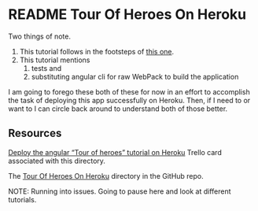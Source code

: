 # README Tour Of Heroes On Heroku

Two things of note.
1. This tutorial follows in the footsteps of [this one](https://github.com/JamieBort/LearningDirectory/tree/master/JavaScript/Angular/TourOfHerosAngularTutorial).
2. This tutorial mentions
    1. tests and
    2. substituting angular cli for raw WebPack to build the application

I am going to forego these both of these for now in an effort to accomplish the task of deploying this app successfully on Heroku. Then, if I need to or want to I can circle back around to understand both of those better.

## Resources

[Deploy the angular “Tour of heroes” tutorial on Heroku](https://trello.com/c/dxi8F2so/232-deploy-the-angular-tour-of-heroes-tutorial-on-heroku) Trello card associated with this directory.

The [Tour Of Heroes On Heroku](https://github.com/JamieBort/LearningDirectory/tree/master/Heroku/TourOfHeroesOnHeroku) directory in the GitHub repo.

NOTE: Running into issues. Going to pause here and look at different tutorials.